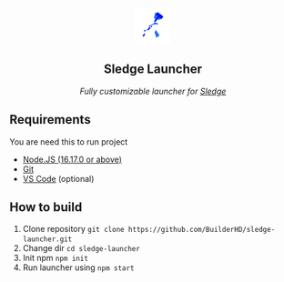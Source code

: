 <p align="center"><img src="img/icon.png"></img></p>
<h2 align="center">Sledge Launcher</h2>
<p align="center">
<i>Fully customizable launcher for <a href="https://github.com/44lr/sledge">Sledge</a></i>
</p>

## Requirements
You are need this to run project
* [Node.JS (16.17.0 or above)](https://nodejs.org/)
* [Git](https://git-scm.com/)
* [VS Code](https://code.visualstudio.com/) (optional)

## How to build
1. Clone repository ``git clone https://github.com/BuilderHD/sledge-launcher.git``
2. Change dir ``cd sledge-launcher``
3. Init npm ``npm init``
4. Run launcher using ``npm start``